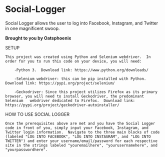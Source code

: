 # Social-Logger
 Social Logger allows the user to log into Facebook, Instagram, and Twitter in one magnificent swoop.

**Brought to you by Oatsphoenix**

SETUP

    This project was created using Python and Selenium webdriver.  In order for you to run this code on your device, you will need:

        -Python 3.  Download link: https://www.python.org/downloads/

        -Selenium webdriver: this can be pip installed with Python.  Download link: https://pypi.org/project/selenium/ 

        -Geckodriver: Since this project utilizes Firefox as its primary browser, you will need to install Geckodriver, the predominant Selenium   webdriver dedicated to Firefox.  Download link: https://pypi.org/project/geckodriver-autoinstaller/

HOW TO USE SOCIAL LOGGER

    Once the prerequisites above are met and you have the Social Logger code in front of you, simply input your Facebook, Instagram, and Twitter login information.  Navigate to the three main blocks of code (labeled "LOG INTO FACEBOOK", "LOG INTO INSTAGRAM", and "LOG INTO TWITTER") and enter your username/email/password for each respective site in the strings labeled "youremailhere", "yourusernamehere", and "yourpasswordhere".





